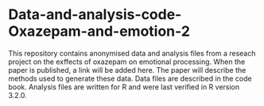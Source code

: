 # Data-and-analysis-code-Oxazepam-and-emotion-2
This repository contains anonymised data and analysis files from a reseach project on the exffects of oxazepam on emotional processing. When the paper is published, a link will be added here. The paper will describe the methods used to generate these data. Data files are described in the code book. Analysis files are written for R and were last verified in R version 3.2.0.
